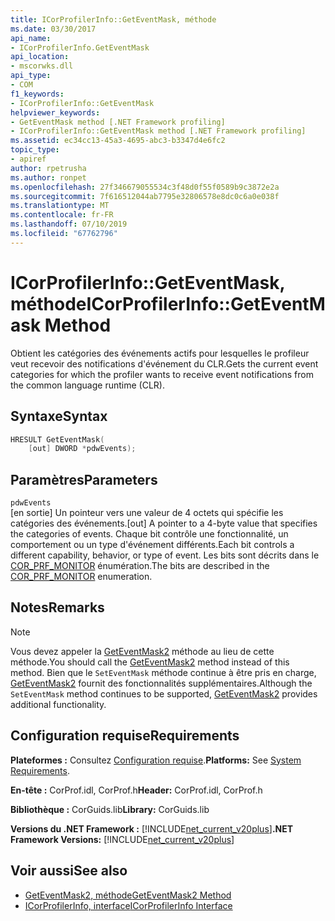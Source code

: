 ```yaml
---
title: ICorProfilerInfo::GetEventMask, méthode
ms.date: 03/30/2017
api_name:
- ICorProfilerInfo.GetEventMask
api_location:
- mscorwks.dll
api_type:
- COM
f1_keywords:
- ICorProfilerInfo::GetEventMask
helpviewer_keywords:
- GetEventMask method [.NET Framework profiling]
- ICorProfilerInfo::GetEventMask method [.NET Framework profiling]
ms.assetid: ec34cc13-45a3-4695-abc3-b3347d4e6fc2
topic_type:
- apiref
author: rpetrusha
ms.author: ronpet
ms.openlocfilehash: 27f346679055534c3f48d0f55f0589b9c3872e2a
ms.sourcegitcommit: 7f616512044ab7795e32806578e8dc0c6a0e038f
ms.translationtype: MT
ms.contentlocale: fr-FR
ms.lasthandoff: 07/10/2019
ms.locfileid: "67762796"
---
```

# <a name="icorprofilerinfogeteventmask-method"></a><span data-ttu-id="93610-102">ICorProfilerInfo::GetEventMask, méthode</span><span class="sxs-lookup"><span data-stu-id="93610-102">ICorProfilerInfo::GetEventMask Method</span></span>
<span data-ttu-id="93610-103">Obtient les catégories des événements actifs pour lesquelles le profileur veut recevoir des notifications d'événement du CLR.</span><span class="sxs-lookup"><span data-stu-id="93610-103">Gets the current event categories for which the profiler wants to receive event notifications from the common language runtime (CLR).</span></span>  
  
## <a name="syntax"></a><span data-ttu-id="93610-104">Syntaxe</span><span class="sxs-lookup"><span data-stu-id="93610-104">Syntax</span></span>  
  
```cpp  
HRESULT GetEventMask(  
    [out] DWORD *pdwEvents);  
```  
  
## <a name="parameters"></a><span data-ttu-id="93610-105">Paramètres</span><span class="sxs-lookup"><span data-stu-id="93610-105">Parameters</span></span>  
 `pdwEvents`  
 <span data-ttu-id="93610-106">[en sortie] Un pointeur vers une valeur de 4 octets qui spécifie les catégories des événements.</span><span class="sxs-lookup"><span data-stu-id="93610-106">[out] A pointer to a 4-byte value that specifies the categories of events.</span></span> <span data-ttu-id="93610-107">Chaque bit contrôle une fonctionnalité, un comportement ou un type d'événement différents.</span><span class="sxs-lookup"><span data-stu-id="93610-107">Each bit controls a different capability, behavior, or type of event.</span></span> <span data-ttu-id="93610-108">Les bits sont décrits dans le [COR_PRF_MONITOR](../../../../docs/framework/unmanaged-api/profiling/cor-prf-monitor-enumeration.md) énumération.</span><span class="sxs-lookup"><span data-stu-id="93610-108">The bits are described in the [COR_PRF_MONITOR](../../../../docs/framework/unmanaged-api/profiling/cor-prf-monitor-enumeration.md) enumeration.</span></span>  
  
## <a name="remarks"></a><span data-ttu-id="93610-109">Notes</span><span class="sxs-lookup"><span data-stu-id="93610-109">Remarks</span></span>  
  
> [!NOTE]
>  <span data-ttu-id="93610-110">Vous devez appeler la [GetEventMask2](../../../../docs/framework/unmanaged-api/profiling/icorprofilerinfo5-geteventmask2-method.md) méthode au lieu de cette méthode.</span><span class="sxs-lookup"><span data-stu-id="93610-110">You should call the [GetEventMask2](../../../../docs/framework/unmanaged-api/profiling/icorprofilerinfo5-geteventmask2-method.md) method instead of this method.</span></span> <span data-ttu-id="93610-111">Bien que le `SetEventMask` méthode continue à être pris en charge, [GetEventMask2](../../../../docs/framework/unmanaged-api/profiling/icorprofilerinfo5-geteventmask2-method.md) fournit des fonctionnalités supplémentaires.</span><span class="sxs-lookup"><span data-stu-id="93610-111">Although the `SetEventMask` method continues to be supported, [GetEventMask2](../../../../docs/framework/unmanaged-api/profiling/icorprofilerinfo5-geteventmask2-method.md) provides additional functionality.</span></span>  
  
## <a name="requirements"></a><span data-ttu-id="93610-112">Configuration requise</span><span class="sxs-lookup"><span data-stu-id="93610-112">Requirements</span></span>  
 <span data-ttu-id="93610-113">**Plateformes :** Consultez [Configuration requise](../../../../docs/framework/get-started/system-requirements.md).</span><span class="sxs-lookup"><span data-stu-id="93610-113">**Platforms:** See [System Requirements](../../../../docs/framework/get-started/system-requirements.md).</span></span>  
  
 <span data-ttu-id="93610-114">**En-tête :** CorProf.idl, CorProf.h</span><span class="sxs-lookup"><span data-stu-id="93610-114">**Header:** CorProf.idl, CorProf.h</span></span>  
  
 <span data-ttu-id="93610-115">**Bibliothèque :** CorGuids.lib</span><span class="sxs-lookup"><span data-stu-id="93610-115">**Library:** CorGuids.lib</span></span>  
  
 <span data-ttu-id="93610-116">**Versions du .NET Framework :** [!INCLUDE[net_current_v20plus](../../../../includes/net-current-v20plus-md.md)]</span><span class="sxs-lookup"><span data-stu-id="93610-116">**.NET Framework Versions:** [!INCLUDE[net_current_v20plus](../../../../includes/net-current-v20plus-md.md)]</span></span>  
  
## <a name="see-also"></a><span data-ttu-id="93610-117">Voir aussi</span><span class="sxs-lookup"><span data-stu-id="93610-117">See also</span></span>

- [<span data-ttu-id="93610-118">GetEventMask2, méthode</span><span class="sxs-lookup"><span data-stu-id="93610-118">GetEventMask2 Method</span></span>](../../../../docs/framework/unmanaged-api/profiling/icorprofilerinfo5-geteventmask2-method.md)
- [<span data-ttu-id="93610-119">ICorProfilerInfo, interface</span><span class="sxs-lookup"><span data-stu-id="93610-119">ICorProfilerInfo Interface</span></span>](../../../../docs/framework/unmanaged-api/profiling/icorprofilerinfo-interface.md)
